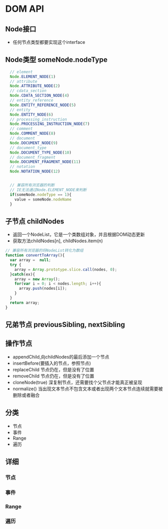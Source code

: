 # DOM API
## Node接口
- 任何节点类型都要实现这个interface
## Node类型 someNode.nodeType
```js
  // element
  Node.ELEMENT_NODE(1)
  // attribute
  Node.ATTRIBUTE_NODE(2)
  // cdata_section
  Node.CDATA_SECTION_NODE(4)
  // entity_reference
  Node.ENTITY_REFERENCE_NODE(5)
  // entity
  Node.ENTITY_NODE(6)
  // processing_instruction
  Node.PROCESSING_INSTRUCTION_NODE(7)
  // comment
  Node.COMMENT_NODE(8)
  // document
  Node.DOCUMENT_NODE(9)
  // document_type
  Node.DOCUMENT_TYPE_NODE(10)
  // document_fragment
  Node.DOCUMENT_FRAGMENT_NODE(11)
  // notation
  Node.NOTATION_NODE(12)


  // 兼容所有浏览器的判断
  // IE无法通过Node.ELEMENT_NODE来判断
  if(someNode.nodeType == 1){
    value = someNode.nodeName
  }
```
## 子节点 childNodes
- 返回一个NodeList，它是一个类数组对象，并且根据DOM动态更新
- 获取方法childNodes[n], childNodes.item(n)
```js
// 兼容所有浏览器的将NodeList转化为数组
function convertToArray(){
  var array =  null;
  try {
    array = Array.prototype.slice.call(nodes, 0);
  }catch(ex){
    array = new Array();
    for(var i = 0; i < nodes.length; i++){
      array.push(nodes[i]);
    }
  }
  return array;
}
```
## 兄弟节点 previousSibling, nextSibling
## 操作节点
- appendChild,向childNodes的最后添加一个节点
- insertBefore(要插入的节点，参照节点)
- replaceChild 节点仍在，但是没有了位置
- removeChild 节点仍在，但是没有了位置
- cloneNode(true) 深复制节点，还需要找个父节点才能真正被呈现
- normalize() 当出现文本节点不包含文本或者出现两个文本节点连续就需要被删除或者融合
## 分类
  - 节点
  - 事件
  - Range
  - 遍历
## 详细
### 节点

### 事件
### Range
### 遍历

